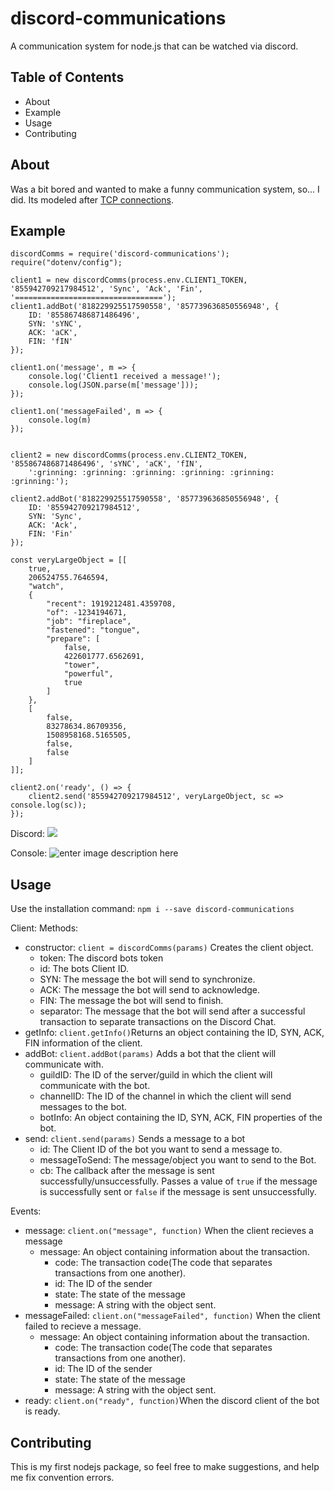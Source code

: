 # discord-communications

A communication system for node.js that can be watched via discord.
## Table of Contents
- About
- Example
- Usage
- Contributing


## About
Was a bit bored and wanted to make a funny communication system, so... I did. Its modeled after [TCP connections](https://www.khanacademy.org/computing/computers-and-internet/xcae6f4a7ff015e7d:the-internet/xcae6f4a7ff015e7d:transporting-packets/a/transmission-control-protocol--tcp). 

## Example

```
discordComms = require('discord-communications');
require("dotenv/config");

client1 = new discordComms(process.env.CLIENT1_TOKEN, '855942709217984512', 'Sync', 'Ack', 'Fin', '=================================');
client1.addBot('818229925517590558', '857739636850556948', {
    ID: '855867486871486496',
    SYN: 'sYNC',
    ACK: 'aCK',
    FIN: 'fIN'
});

client1.on('message', m => {
    console.log('Client1 received a message!');
    console.log(JSON.parse(m['message']));
});

client1.on('messageFailed', m => {
    console.log(m)
});


client2 = new discordComms(process.env.CLIENT2_TOKEN, '855867486871486496', 'sYNC', 'aCK', 'fIN',
    ':grinning: :grinning: :grinning: :grinning: :grinning: :grinning:');

client2.addBot('818229925517590558', '857739636850556948', {
    ID: '855942709217984512',
    SYN: 'Sync',
    ACK: 'Ack',
    FIN: 'Fin'
});

const veryLargeObject = [[
    true,
    206524755.7646594,
    "watch",
    {
        "recent": 1919212481.4359708,
        "of": -1234194671,
        "job": "fireplace",
        "fastened": "tongue",
        "prepare": [
            false,
            422601777.6562691,
            "tower",
            "powerful",
            true
        ]
    },
    [
        false,
        83278634.86709356,
        1508958168.5165505,
        false,
        false
    ]
]];

client2.on('ready', () => {
    client2.send('855942709217984512', veryLargeObject, sc => console.log(sc));
});
```

Discord:
![](https://cdn.discordapp.com/attachments/857739636850556948/858464231455326229/unknown.png)


Console:
![enter image description here](https://cdn.discordapp.com/attachments/857739636850556948/858465089199145010/unknown.png)

## Usage
Use the installation command: 
`npm i --save discord-communications`

Client:
Methods:
 - constructor: `client = discordComms(params)` Creates the client object.
	 - token: The discord bots token
	 - id: The bots Client ID.
	 - SYN: The message the bot will send to synchronize.
	 - ACK: The message the bot will send to acknowledge.
	 - FIN: The message the bot will send to finish.
	 - separator: The message that the bot will send after a successful transaction to separate transactions on the Discord Chat.
 - getInfo: `client.getInfo()`Returns an object containing the ID, SYN, ACK, FIN information of the client.
 - addBot: `client.addBot(params)` Adds a bot that the client will communicate with.
	 - guildID: The ID of the server/guild in which the client will communicate with the bot.
	 - channelID: The ID of the channel in which the client will send messages to the bot.
	 - botInfo: An object containing the ID, SYN, ACK, FIN properties of the bot.
 - send: `client.send(params)` Sends a message to a bot
	 - id: The Client ID of the bot you want to send a message to.
	 - messageToSend: The message/object you want to send to the Bot.
	 - cb: The callback after the message is sent successfully/unsuccessfully. Passes a value of `true` if the message is successfully sent or `false` if the message is sent unsuccessfully.

Events:
 - message: `client.on("message", function)` When the client recieves a message
	 - message: An object containing information about the transaction.
		 - code: The transaction code(The code that separates transactions from one another).
		 - id: The ID of the sender
		 - state: The state of the message
		 - message: A string with the object sent.
- messageFailed: `client.on("messageFailed", function)` When the client failed to recieve a message.
	 - message: An object containing information about the transaction.
		 - code: The transaction code(The code that separates transactions from one another).
		 - id: The ID of the sender
		 - state: The state of the message
		 - message: A string with the object sent.
 - ready: `client.on("ready", function)`When the discord client of the bot is ready.


## Contributing
This is my first nodejs package, so feel free to make suggestions, and help me fix convention errors.